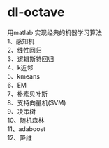 # dl-octave
用matlab 实现经典的机器学习算法
<br>
1、感知机
<br>
2、线性回归
<br>
3、逻辑斯特回归
<br>
4、k近邻
<br>
5、kmeans
<br>
6、EM
<br>
7、朴素贝叶斯
<br>
8、支持向量机(SVM)
<br>
9、决策树
<br>
10、随机森林
<br>
11、adaboost
<br>
12、降维
